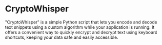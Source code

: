 # CryptoWhisper
"CryptoWhisper" is a simple Python script that lets you encode and decode text snippets using a custom algorithm while your application is running. It offers a convenient way to quickly encrypt and decrypt text using keyboard shortcuts, keeping your data safe and easily accessible.
